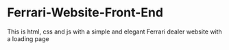 # Ferrari-Website-Front-End
This is html, css and js with a simple and elegant Ferrari dealer website with a loading page

